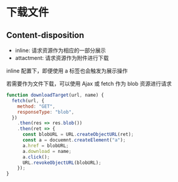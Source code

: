 # 下载文件

## Content-disposition

- inline: 请求资源作为相应的一部分展示
- attactment: 请求资源作为附件进行下载

inline 配置下，即便使用 a 标签也会触发为展示操作

若需要作为文件下载，可以使用 Ajax 或 fetch 作为 blob 资源进行请求

```js
function downloadTarget(url, name) {
  fetch(url, {
    method: "GET",
    responseType: "blob",
  })
    .then(res => res.blob())
    .then(ret => {
      const blobURL = URL.createObjectURL(ret);
      const a = docuemnt.createElement("a");
      a.href = blobURL;
      a.download = name;
      a.click();
      URL.revokeObjectURL(blobURL);
    });
}
```
